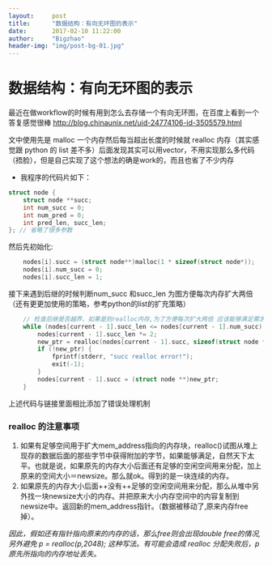 ```yaml
---
layout:     post
title:      "数据结构：有向无环图的表示"
date:       2017-02-10 11:22:00
author:     "Bigzhao"
header-img: "img/post-bg-01.jpg"
---
```

# 数据结构：有向无环图的表示
最近在做workflow的时候有用到怎么去存储一个有向无环图，在百度上看到一个答复感觉很棒
http://blog.chinaunix.net/uid-24774106-id-3505579.html

文中使用先是 malloc 一个内存然后每当超出长度的时候就 realloc 内存（其实感觉跟 python 的 list 差不多）后面发现其实可以用vector，不用实现那么多代码（捂脸），但是自己实现了这个想法的确是work的，而且也省了不少内存

- 我程序的代码片如下：
```cpp
struct node {
	struct node **succ;
	int num_succ = 0;
	int num_pred = 0;
	int pred_len, succ_len;
}; // 省略了很多参数
```
然后先初始化:
```cpp
	nodes[i].succ = (struct node**)malloc(1 * sizeof(struct node*));
	nodes[i].num_succ = 0;
	nodes[i].succ_len = 1;
```
接下来遇到后继的时候判断num_succ 和succ_len 为图方便每次内存扩大两倍（还有更更加使用的策略，参考python的list的扩充策略）
```cpp
	// 检查后继是否越界，如果是则realloc内存,为了方便每次扩大两倍 应该能够满足需求
	while (nodes[current - 1].succ_len <= nodes[current - 1].num_succ) {
		nodes[current - 1].succ_len *= 2;
		new_ptr = realloc(nodes[current - 1].succ, sizeof(struct node *) * (nodes[current - 1].succ_len));
		if (!new_ptr) {
			fprintf(stderr, "succ realloc error!");
			exit(-1);
		}
		nodes[current - 1].succ = (struct node **)new_ptr;
    }
```
上述代码与链接里面相比添加了错误处理机制
### realloc 的注意事项
1. 如果有足够空间用于扩大mem_address指向的内存块，realloc()试图从堆上现存的数据后面的那些字节中获得附加的字节，如果能够满足，自然天下太平。也就是说，如果原先的内存大小后面还有足够的空闲空间用来分配，加上原来的空间大小＝newsize。那么就ok。得到的是一块连续的内存。
2. 如果原先的内存大小后面++没有++足够的空闲空间用来分配，那么从堆中另外找一块newsize大小的内存。并把原来大小内存空间中的内容复制到newsize中。返回新的mem_address指针。（数据被移动了,原来内存free掉）。

*因此，假如还有指针指向原来的内存的话，那么free则会出现double free的情况,另外避免 p = realloc(p,2048); 这种写法。有可能会造成 realloc 分配失败后，p原先所指向的内存地址丢失。*
